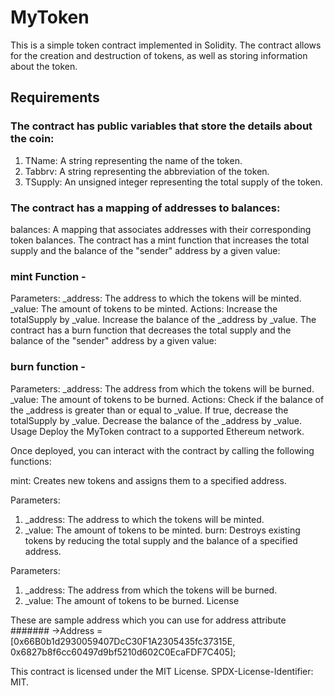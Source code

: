 # MyToken
This is a simple token contract implemented in Solidity. The contract allows for the creation and destruction of tokens, as well as storing information about the token.

## Requirements
### The contract has public variables that store the details about the coin:
 1) TName: A string representing the name of the token.
 2) Tabbrv: A string representing the abbreviation of the token.
 3) TSupply: An unsigned integer representing the total supply of the token.

### The contract has a mapping of addresses to balances:
balances: A mapping that associates addresses with their corresponding token balances.
The contract has a mint function that increases the total supply and the balance of the "sender" address by a given value:

### mint Function -
Parameters:
_address: The address to which the tokens will be minted.
_value: The amount of tokens to be minted.
Actions:
Increase the totalSupply by _value.
Increase the balance of the _address by _value.
The contract has a burn function that decreases the total supply and the balance of the "sender" address by a given value:

### burn function -
Parameters:
_address: The address from which the tokens will be burned.
_value: The amount of tokens to be burned.
Actions:
Check if the balance of the _address is greater than or equal to _value.
If true, decrease the totalSupply by _value.
Decrease the balance of the _address by _value.
Usage
Deploy the MyToken contract to a supported Ethereum network.

Once deployed, you can interact with the contract by calling the following functions:

mint: Creates new tokens and assigns them to a specified address.

Parameters:
1) _address: The address to which the tokens will be minted.
2) _value: The amount of tokens to be minted.
burn: Destroys existing tokens by reducing the total supply and the balance of a specified address.

Parameters:
1) _address: The address from which the tokens will be burned.
2) _value: The amount of tokens to be burned.
License

These are sample address which you can use for address attribute 
####### ->Address = [0x66B0b1d2930059407DcC30F1A2305435fc37315E, 0x6827b8f6cc60497d9bf5210d602C0EcaFDF7C405];

This contract is licensed under the MIT License. SPDX-License-Identifier: MIT.
